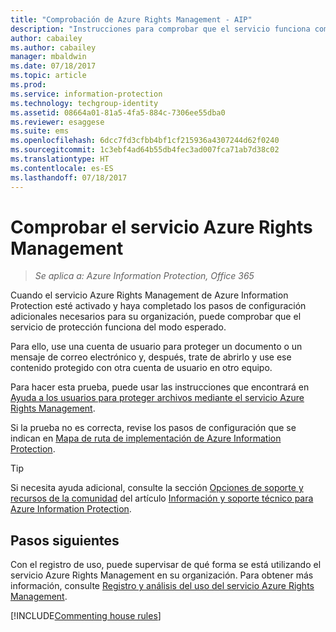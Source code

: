 ```yaml
---
title: "Comprobación de Azure Rights Management - AIP"
description: "Instrucciones para comprobar que el servicio funciona como se esperaba protegiendo un archivo o mensaje de correo electrónico mediante una cuenta de usuario y, a continuación, tratar de abrirlo y usar ese contenido protegido procedente de otra cuenta de usuario."
author: cabailey
ms.author: cabailey
manager: mbaldwin
ms.date: 07/18/2017
ms.topic: article
ms.prod: 
ms.service: information-protection
ms.technology: techgroup-identity
ms.assetid: 08664a01-81a5-4fa5-884c-7306ee55dba0
ms.reviewer: esaggese
ms.suite: ems
ms.openlocfilehash: 6dcc7fd3cfbb4bf1cf215936a4307244d62f0240
ms.sourcegitcommit: 1c3ebf4ad64b55db4fec3ad007fca71ab7d38c02
ms.translationtype: HT
ms.contentlocale: es-ES
ms.lasthandoff: 07/18/2017
---
```

# <a name="verifying-the-azure-rights-management-service"></a>Comprobar el servicio Azure Rights Management

>*Se aplica a: Azure Information Protection, Office 365*

Cuando el servicio Azure Rights Management de Azure Information Protection esté activado y haya completado los pasos de configuración adicionales necesarios para su organización, puede comprobar que el servicio de protección funciona del modo esperado. 

Para ello, use una cuenta de usuario para proteger un documento o un mensaje de correo electrónico y, después, trate de abrirlo y use ese contenido protegido con otra cuenta de usuario en otro equipo.

Para hacer esta prueba, puede usar las instrucciones que encontrará en [Ayuda a los usuarios para proteger archivos mediante el servicio Azure Rights Management](help-users.md).

Si la prueba no es correcta, revise los pasos de configuración que se indican en [Mapa de ruta de implementación de Azure Information Protection](../plan-design/deployment-roadmap.md).

> [!TIP]
> Si necesita ayuda adicional, consulte la sección [Opciones de soporte y recursos de la comunidad](../get-started/information-support.md#support-options-and-community-resources) del artículo [Información y soporte técnico para Azure Information Protection](../get-started/information-support.md).

## <a name="next-steps"></a>Pasos siguientes

Con el registro de uso, puede supervisar de qué forma se está utilizando el servicio Azure Rights Management en su organización. Para obtener más información, consulte [Registro y análisis del uso del servicio Azure Rights Management](log-analyze-usage.md).

[!INCLUDE[Commenting house rules](../includes/houserules.md)]


